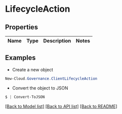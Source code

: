# LifecycleAction
## Properties

Name | Type | Description | Notes
------------ | ------------- | ------------- | -------------

## Examples

- Create a new object
```powershell
New-Cloud.Governance.ClientLifecycleAction 
```

- Convert the object to JSON
```powershell
$ | Convert-ToJSON
```


[[Back to Model list]](../README.md#documentation-for-models) [[Back to API list]](../README.md#documentation-for-api-endpoints) [[Back to README]](../README.md)

